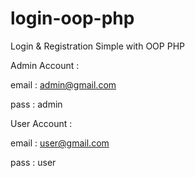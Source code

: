 # login-oop-php
Login &amp; Registration Simple with OOP PHP

Admin Account :

  email : admin@gmail.com
  
   pass : admin

User Account  :

  email : user@gmail.com
  
   pass : user
